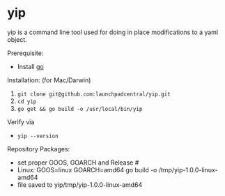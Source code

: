 # yip 

yip is a command line tool used for doing in place modifications to a yaml object.

Prerequisite: 
  * Install [go](https://golang.org/doc/install)

Installation: (for Mac/Darwin)
  1. `git clone git@github.com:launchpadcentral/yip.git`
  2. `cd yip`
  3. `go get && go build -o /usr/local/bin/yip`
  
Verify via
  * `yip --version`
  
Repository Packages:
  * set proper GOOS, GOARCH and Release #
  * Linux: GOOS=linux GOARCH=amd64 go build -o /tmp/yip-1.0.0-linux-amd64
  * file saved to yip/tmp/yip-1.0.0-linux-amd64
